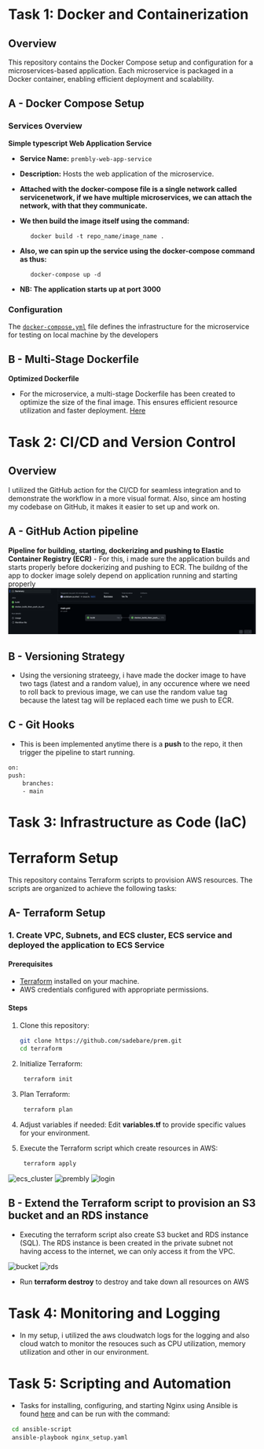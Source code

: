 # Task 1: Docker and Containerization

## Overview

This repository contains the Docker Compose setup and configuration for a microservices-based application. Each microservice is packaged in a Docker container, enabling efficient deployment and scalability.

## A - Docker Compose Setup

### Services Overview

 **Simple typescript Web Application Service**
   - **Service Name:** `prembly-web-app-service`
   - **Description:** Hosts the web application of the microservice.
   - **Attached with the docker-compose file is a single network called servicenetwork, if we have multiple microservices, we can attach the network, with that they communicate.**
   - **We then build the image itself using the command:**

            docker build -t repo_name/image_name .

   - **Also, we can spin up the service using the docker-compose command as thus:**

            docker-compose up -d
    
   -   **NB: The application starts up at port 3000**

### Configuration

The [`docker-compose.yml`](./docker-compose.yml) file defines the infrastructure for the microservice for testing on local machine by the developers

## B -  Multi-Stage Dockerfile
 **Optimized Dockerfile**
   - For the microservice, a multi-stage Dockerfile has been created to optimize the size of the final image. This ensures efficient resource utilization and faster deployment. [Here](./Dockerfile)

# Task 2: CI/CD and Version Control
## Overview

I utilized the GitHub action for the CI/CD for seamless integration and to demonstrate the workflow in a more visual format. Also, since am hosting my codebase on GitHub, it makes it easier to set up and work on.
## A - GitHub Action pipeline
**Pipeline for building, starting, dockerizing and pushing to Elastic Container Registry (ECR)**
    -   For this, i made sure the application builds and starts properly before dockerizing and pushing to ECR. The buildng of the app to docker image solely depend on application running and starting properly
    ![image](./images/build_and_push.png) 
## B - Versioning Strategy
-   Using the versioning strateegy, i have made the docker image to have two tags (latest and a random value), in any occurence where we need to roll back to previous image, we can use the random value tag because the latest tag will be replaced each time we push to ECR.

## C - Git Hooks
 -   This is been implemented anytime there is a **push** to the repo, it then trigger the pipeline to start running.


    on:
    push:
        branches:
        - main

# Task 3: Infrastructure as Code (IaC)
# Terraform Setup

This repository contains Terraform scripts to provision AWS resources. The scripts are organized to achieve the following tasks:

## A- Terraform Setup

### 1. Create VPC, Subnets, and ECS cluster, ECS service and deployed the application to ECS Service

#### Prerequisites
- [Terraform](https://www.terraform.io/downloads.html) installed on your machine.
- AWS credentials configured with appropriate permissions.

#### Steps

1. Clone this repository:
   ```bash
   git clone https://github.com/sadebare/prem.git
   cd terraform

2. Initialize Terraform:
   ```bash
    terraform init

3. Plan Terraform:
   ```bash
    terraform plan

4. Adjust variables if needed:
    Edit **variables.tf** to provide specific values for your environment.

5. Execute the Terraform script which create resources in AWS:
   ```bash
    terraform apply

![ecs_cluster](./images/ecs_setup.png)
![prembly](./images/prembly.png)
![login](./images/login.png)

## B - Extend the Terraform script to provision an S3 bucket and an RDS instance

-   Executing the terraform script also create S3 bucket and RDS instance (SQL). The RDS instance is been created in the private subnet not having access to the internet, we can only access it from the VPC.

![bucket](./images/bucket.png)
![rds](./images/rds.png)

- Run **terraform destroy** to destroy and take down all resources on AWS

# Task 4: Monitoring and Logging
- In my setup, i utilized the aws cloudwatch logs for the logging and also cloud watch to monitor the resouces such as CPU utilization, memory utilization and other in our environment.


# Task 5: Scripting and Automation
-   Tasks for installing, configuring, and starting Nginx using Ansible is found [here](./ansible-script/nginx_setup.yaml) and can be run with the command:

   ```bash
    cd ansible-script
    ansible-playbook nginx_setup.yaml